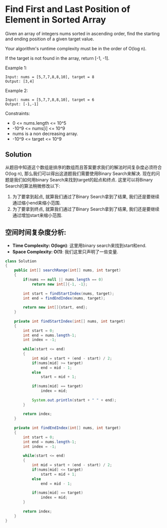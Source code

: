 # Find First and Last Position of Element in Sorted Array

Given an array of integers nums sorted in ascending order, find the starting and ending position of a given target value.

Your algorithm's runtime complexity must be in the order of O(log n).

If the target is not found in the array, return [-1, -1].

Example 1:

```
Input: nums = [5,7,7,8,8,10], target = 8
Output: [3,4]
```

Example 2:

```
Input: nums = [5,7,7,8,8,10], target = 6
Output: [-1,-1]
```

Constraints:

* 0 <= nums.length <= 10^5
* -10^9 <= nums[i] <= 10^9
* nums is a non decreasing array.
* -10^9 <= target <= 10^9

## Solution

从题目中知道这个数组是排序的数组而且答案要求我们的解法时间复杂度必须符合O(log n), 那么我们可以得出这道题我们需要使用Binary Search来解决. 现在的问题是我们如何用binary Search来找到target的起点和终点. 这里可以将Binary Search的算法稍微修改以下:
1. 为了要拿到起点, 就算我们通过了Binary Search拿到了结果, 我们还是要继续通过缩小end来缩小范围.
2. 为了要拿到终点, 就算我们通过了Binary Search拿到了结果, 我们还是要继续通过增加start来缩小范围.

## 空间时间复杂度分析:

* **Time Complexity: O(logn)**: 这里用binary search来找到start和end.
* **Space Complexity: O(1)**: 我们这里只声明了一些变量.

```java
class Solution 
{
    public int[] searchRange(int[] nums, int target) 
    {
        if(nums == null || nums.length == 0)
            return new int[]{-1, -1};
    
        int start = findStartIndex(nums, target);
        int end = findEndIndex(nums, target);
        
        return new int[]{start, end};
    }
    
    private int findStartIndex(int[] nums, int target)
    {
        int start = 0;
        int end = nums.length-1;
        int index = -1;
        
        while(start <= end)
        {
            int mid = start + (end - start) / 2;
            if(nums[mid] >= target)
                end = mid - 1;
            else 
                start = mid + 1;
            
            if(nums[mid] == target)
                index = mid;
            
            System.out.println(start + " " + end);
        }
        
        return index;
    }
    
    private int findEndIndex(int[] nums, int target)
    {
        int start = 0;
        int end = nums.length-1;
        int index = -1;
        
        while(start <= end)
        {
            int mid = start + (end - start) / 2;
            if(nums[mid] <= target)
                start = mid + 1;
            else 
                end = mid - 1;
            
            if(nums[mid] == target)
                index = mid;
        }
        
        return index;
    }
}
```